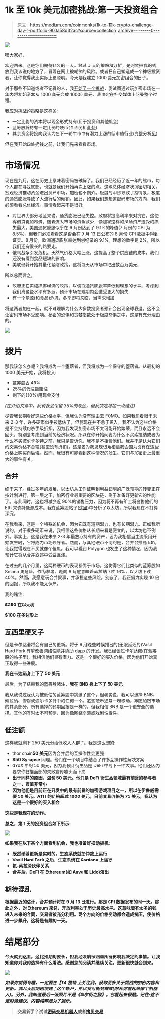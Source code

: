 # 1k 至 10k 美元加密挑战:第一天投资组合

> 原文：<https://medium.com/coinmonks/1k-to-10k-crypto-challenge-day-1-portfolio-900a58d32ac?source=collection_archive---------0----------------------->

![](img/cf9e5af577c2f3be0595c6d63c4bde5f.png)

嘿大家好，

欢迎回来。这是你们期待已久的一天。经过 3 天的策略和分析，是时候把我的钱放到我该说的地方了，冒着在网上被嘲笑的风险。或者把自己塑造成一个神级投资者，让你觉得我比实际上更聪明。今天是我建立 1000 美元加密组合的日子。

对于那些不知道或者不记得的人，我[开始了一个挑战](/coinmonks/how-i-plan-to-make-bank-in-the-crypto-markets-in-2022-c14a2cb9929a)，我试图通过玩加密市场在一年内将初始资本从 1000 美元变成 10000 美元。我决定在社交媒体上记录整个过程。

我应对挑战的策略是这样的:

*   一定比例的资本将以现金形式持有(用于投资和其他机会)
*   蓝筹股将持有一定比例的硬币(全面分析[此处](/coinmonks/the-apples-and-amazons-of-the-crypto-markets-9-blue-chip-coins-to-keep-an-eye-on-in-this-bear-fe33fbb13c81))
*   其余资金将投向我认为在下一轮牛市中有潜力上涨的低市值行业(完整分析[见](/coinmonks/playing-low-caps-how-i-plan-to-gamble-responsibly-e45d79fef0c6))

但在我开始四处扔钱之前，让我们先来看看市场。

# 市场情况

现在是九月。这在历史上意味着密码被破解了。我们已经经历了近一年的熊市，每个人都在寻找底部，也就是我们开始再次上涨的点。这与总体经济状况密切相关。宏观经济推动资金进出资产市场，加密也不例外。极度的印钞导致了疫情泵，极度的通货膨胀导致了大流行后的倾销。因此，如果我们想知道密码市场的方向，我们必须看看总体经济。事情看起来不是很好:

*   对世界大部分地区来说，通货膨胀已经失控。政府将提高利率来对抗它。这使得借贷更加昂贵，随着流入市场的资金减少，像加密这样的风险资产遭受的损失最大。美国通货膨胀似乎在 6 月份达到了 9.1%的峰值(7 月份的 CPI 为 8.5%)，但我们必须看看这是否会在 9 月 13 日公布的 8 月份 CPI 数据中得到证实。8 月份，欧洲通货膨胀率达到创纪录的 9.1%。理想的数字是 2%，所以我们还有很长的路要走。
*   俄乌战争引发危机。天然气价格大幅上涨，这提高了整个供应链的成本。我们还没有看到食品短缺的影响。
*   美联储将开始其量化紧缩政策，这将每天从市场中取出数百万美元。

所以总而言之，

*   政府正在实施损害经济的政策，以便将通货膨胀率降低到理想的水平。考虑到我们离这些水平有多远，预计市场在短期内会遭受更大的损失
*   有一个能源(和食品)危机，冬季即将来临，当需求增加

将这两者加在一起，就不难理解为什么大多数投资者预计会出现全球衰退。这不会让密码市场不受影响。秘密的恐惧和贪婪指数处于极度恐惧之中，这是有充分理由的。

![](img/28caf652db7e91d377dedf8f61a8466e.png)

# 拨片

那我该怎么办呢？我将成为一个堕落者，但我将成为一个保守的堕落者。从最初的 1000 美元开始，我将投入:

*   蓝筹股占 45%
*   25%的低注额赌注
*   剩下的(30%)用现金支付

*(在介绍文章中，我说我会保留 35%的现金，但我决定增加一点赌注)*

尽管我长期看好这些价格水平，但我认为没有理由去 FOMO。如果我们着眼于未来 2-3 年，许多硬币似乎被低估了，但我现在并不急于买入。我不认为这些价格是不会持续的杀手级折扣，因为我发现加密市场不太可能开始繁荣，而且永远不会回头，特别是考虑到当前的经济状况。所以在你开始问我为什么不买索拉纳或者为什么不买波尔卡多特之前，我只是告诉你。我不是不相信他们。我并不是认为它们的交易价格不合理(甚至没有折扣)。这是因为我发现很难相信我会因为没有在这些价格上购买而后悔。然而，我很有可能看到这种情况的发生。它们与加密史上最重大的事件有关。

## 合并

终于来了。经过多年的发展，以太坊从工作证明到利益证明的广泛预期的转变正在按计划进行。第一层之王，加密行业最重要的区块链，终于准备好更新它的性能了。与此同时，这也将减少近 90%的销售压力，因为将不再有矿工将出售他们的 Eth 来弥补能源成本。我在蓝筹股帖子([这里](/coinmonks/the-apples-and-amazons-of-the-crypto-markets-9-blue-chip-coins-to-keep-an-eye-on-in-this-bear-fe33fbb13c81))中分析了以太坊，所以我现在不打算深究。

在我看来，这是一个特殊的机会，因为它既有短期潜力，也有长期潜力。正如我所说的，对于很多硬币来说，我相信这些价格从长期来看是便宜的，以太坊也不例外。事实上，这是我在未来 2-3 年最放心持有的资产，因为我相信当主流采用开始发生时，它将成为市场领导者。然而，与其他硬币不同的是，合并会推高 Eth，让我觉得现在不买就像个傻瓜。我可以看到 Polygon 也发生了这种情况，因为我预计它将从合并叙述中受益匪浅。

在过去的几个月里，这两种硬币的表现都优于市场，这使得它们比类似的蓝筹股如 Solana 更危险。作为参考，走向 6 月底意味着索拉纳下跌 16%，以太坊下跌 40%。然而，我愿意玩合并叙事，并承担这些风险。别忘了，我正努力实现 10 倍的回报，所以我不能太保守。

我的赌注:

**$250 在以太坊**

**$100 在多边形上**

## 瓦西里硬叉子

但是卡尔达诺将会有自己的更新。将于 9 月晚些时候推出的(无限延迟的)Vasil Hard Fork 有望改善网络性能并协助 dapp 的开发。我已经谈过卡尔达诺(在蓝筹股的帖子里)，我相信他们很有潜力。这是一个很好的买入价格，因为他们开始真正取得一些进展。

**我在卡达诺身上下了 50 美元**

最后，为了结束我的蓝筹股赌注，**我在 BNB 身上下了 50 美元**。

我从我说过我认为被低估的蓝筹股中挑选了这个，但老实说，我可以选择 BNB、索拉纳、雪崩或波尔卡多特中的任何一个。这些硬币通常一起移动，跟随加密市场的其余部分。所有选择的预期回报是一样的，但我相信 BNB 是一个更安全的选择。其他的有时太不可预测，因为像网络崩溃或戏剧性事件。

## 低注额

这样我就剩下 250 美元分给低收入人群了。我是这么想的:

*   thor chain**50 美元**因为合并后的互操作性会更强
*   **$50 Synapse** 同理。他们在一个项目中结合了许多互操作性解决方案
*   dYdX 中的 50 美元，因为我预计衍生品是 DeFi 中的下一件大事。他们还因为要求你扫描面部的失败宣传噱头而下跌
*   **出于同样的原因，溢价 50 美元。他们是 DeFi 衍生品领域最有前途的参与者之一，市值非常小**
*   **因为他们是目前正在开发中的最有前景的加密游戏项目之一，所以在伊鲁威需要 50 美元。ATH 的价格超过 1800 美元，目前交易价格为 75 美元，我认为这是一个很好的买入机会**

**这些是我现在的动作。**

**总之，第 1 天的投资组合如下所示:**

**![](img/051728ed1849304dfba40bc38771df6d.png)**

**如果我在以下某个方面看到机会，我也准备好扣动扳机:**

*   **既然硝基更新是实时的，生态系统就在仲裁上运行**
*   **Vasil Hard Fork 之后，生态系统在 Cardano 上运行**
*   **氦-索拉纳伙伴关系**
*   **合并后，DeFi 在 Ethereum(如 Aave 和 Lido)演出**

## **期待混乱**

**根据最近的估计，合并预计将在 9 月 13 日进行。那是 CPI 数据发布的同一天。除此之外，对 Ethereum 来说，开放利率处于历史最高水平。这意味着有太多的钱进入未来的合同，交易者被充分利用。两个方向的价格变动都会造成挤压，使价格进一步飙升。这将是有趣的一天。**

# **结尾部分**

**今天就到这里。这比预期的要长，但我必须确保涵盖所有影响我决定的事情。让我知道你对我的选择有什么看法。感谢您的阅读并继续关注。更新很快就会到来。**

**![](img/864b03c42dd57a1f47445a8e27d6db0e.png)**

***如果你觉得有趣，一定要在【T4 *推特* *上关注我，获取更多关于挑战的加密内容和更新。我几天前刚刚创建了这个帐户，所以我可能会继续(除非你看起来像个机器人)。另外，我知道最后一张照片不是《华尔街之狼》。它看起来很酷。记住:这不是财务建议。内容纯粹是为了娱乐。****

> **交易新手？试试[密码交易机器人](/coinmonks/crypto-trading-bot-c2ffce8acb2a)或者[拷贝交易](/coinmonks/top-10-crypto-copy-trading-platforms-for-beginners-d0c37c7d698c)**
